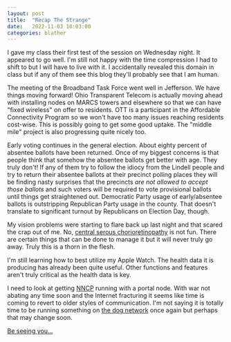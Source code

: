 ```yaml
---
layout: post
title:  "Recap The Strange"
date:   2022-11-03 10:03:00
categories: blather
---
```

I gave my class their first test of the session on Wednesday night.  It appeared to go well.  I'm still not happy with the time compression I had to shift to but I will have to live with it.  I accidentally revealed this domain in class but if any of them see this blog they'll probably see that I am human.

The meeting of the Broadband Task Force went well in Jefferson.  We have things moving forward!  Ohio Transparent Telecom is actually moving ahead with installing nodes on MARCS towers and elsewhere so that we can have "fixed wireless" on offer to residents.  OTT is a participant in the Affordable Connectivity Program so we won't have too many issues reaching residents cost-wise.  This is possibly going to get some good uptake.  The "middle mile" project is also progressing quite nicely too.

Early voting continues in the general election.  About eighty percent of absentee ballots have been returned.  Once of my biggest concerns is that people think that somehow the absentee ballots get better with age.  They truly don't!  If any of them try to follow the idiocy from the Lindell people and try to return their absentee ballots at their precinct polling places they will be finding nasty surprises that the precincts *are not allowed to accept those ballots* and such voters will be required to vote provisional ballots until things get straightened out.  Democratic Party usage of early/absentee ballots is outstripping Republican Party usage in the county.  That doesn't translate to significant turnout by Republicans on Election Day, though.

My vision problems were starting to flare back up last night and that scared the crap out of me.  No, [central serous chorioretinopathy](http://web.archive.org/web/20221103142320/https://my.clevelandclinic.org/health/diseases/24335-central-serous-retinopathy) is not fun.  There are certain things that can be done to manage it but it will never truly go away.  Truly this is a thorn in the flesh.

I'm still learning how to best utilize my Apple Watch.  The health data it is producing has already been quite useful.  Other functions and features aren't truly critical as the health data is key.

I need to look at getting [NNCP](http://web.archive.org/web/20220913101141/http://www.nncpgo.org/) running with a portal node.  With war not abating any time soon and the Internet fracturing it seems like time is coming to revert to older styles of communication.  I'm not saying it is totally time to be running something on [the dog network](https://www.fidonet.org/index.html) once again but perhaps that may change soon.

[Be seeing you...](https://youtu.be/QY9oWfkKt6A)
